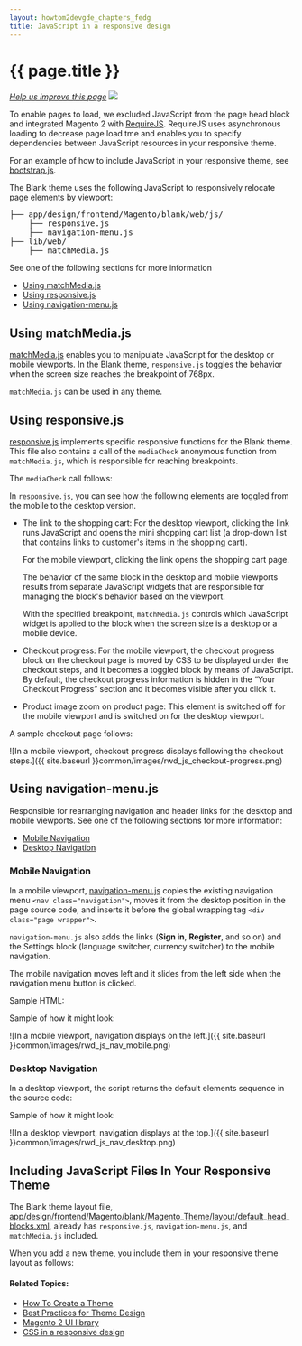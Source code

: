 ```yaml
---
layout: howtom2devgde_chapters_fedg
title: JavaScript in a responsive design
---
```

 
<h1 id="fedg_rwd_js">{{ page.title }}</h1>

<p><a href="{{ site.githuburl }}m2fedg/rwd/rwd_overview.md" target="_blank"><em>Help us improve this page</em></a>&nbsp;<img src="{{ site.baseurl }}common/images/newWindow.gif"/></p>

To enable pages to load, we excluded JavaScript from the page head block and integrated Magento 2 with <a href="http://requirejs.org/" target="_blank">RequireJS</a>. RequireJS uses asynchronous loading to decrease page load tme and enables you to specify dependencies between JavaScript resources in your responsive theme.

For an example of how to include JavaScript in your responsive theme, see <a href="https://github.com/magento/magento2/blob/master/app/design/frontend/Magento/blank/web/bootstrap.js" target="_blank">bootstrap.js</a>.

The Blank theme uses the following JavaScript to responsively relocate page elements by viewport:

<pre>
├── app/design/frontend/Magento/blank/web/js/
    ├── responsive.js
    ├── navigation-menu.js
├── lib/web/
    ├── matchMedia.js</pre>

See one of the following sections for more information

*	<a href="#fedg_rwd_js_matchmedia">Using matchMedia.js</a>
*	<a href="#fedg_rwd_js_resp">Using responsive.js</a>
*	<a href="#fedg_rwd_js_nav">Using navigation-menu.js</a>
	
<h2 id="fedg_rwd_js_matchmedia">Using matchMedia.js</h2>

<a href="https://github.com/magento/magento2/blob/master/lib/web/matchMedia.js" target="_blank">matchMedia.js</a> enables you to manipulate JavaScript for the desktop or mobile viewports. In the Blank theme, `responsive.js` toggles the behavior when the screen size reaches the breakpoint of 768px.

`matchMedia.js` can be used in any theme.

<h2 id="fedg_rwd_js_resp">Using responsive.js</h2>

<a href="https://github.com/magento/magento2/blob/master/app/design/frontend/Magento/blank/web/js/responsive.js" target="_blank">responsive.js</a> implements specific responsive functions for the Blank theme. This file also contains a call of the `mediaCheck` anonymous function from `matchMedia.js`, which is responsible for reaching breakpoints.

The `mediaCheck` call follows:

<script src="https://gist.github.com/xcomSteveJohnson/16b30d482f0512f88d89.js"></script>

In `responsive.js`, you can see how the following elements are toggled from the mobile to the desktop version.

*	The link to the shopping cart: For the desktop viewport, clicking the link runs JavaScript and opens the mini shopping cart list (a drop-down list that contains links to customer's items in the shopping cart). 

	For the mobile viewport, clicking the link opens the shopping cart page. 
	
	The behavior of the same block in the desktop and mobile viewports results from separate JavaScript widgets that are responsible for managing the block's behavior based on the viewport. 
	
	With the specified breakpoint, `matchMedia.js` controls which JavaScript widget is applied to the block when the screen size is a desktop or a mobile device.
	
*	Checkout progress: For the mobile viewport, the checkout progress block on the checkout page is moved by CSS to be displayed under the checkout steps, and it becomes a toggled block by means of JavaScript. By default, the checkout progress information is hidden in the “Your Checkout Progress” section and it becomes visible after you click it.

*	Product image zoom on product page: This element is switched off for the mobile viewport and is switched on for the desktop viewport.

A sample checkout page follows:

![In a mobile viewport, checkout progress displays following the checkout steps.]({{ site.baseurl }}common/images/rwd_js_checkout-progress.png)

<h2 id="fedg_rwd_js_nav">Using navigation-menu.js</h2>

Responsible for rearranging navigation and header links for the desktop and mobile viewports. See one of the following sections for more information:

*	<a href="#fedg_rwd_js_nav_mobile">Mobile Navigation</a>
*	<a href="#fedg_rwd_js_nav_desktop">Desktop Navigation</a>

<h3 id="fedg_rwd_js_nav_mobile">Mobile Navigation</h3>

In a mobile viewport, <a href="https://github.com/magento/magento2/blob/master/app/design/frontend/Magento/blank/web/js/navigation-menu.js" target="_blank">navigation-menu.js</a> copies the existing navigation menu `<nav class="navigation">`, moves it from the desktop position in the page source code, and inserts it before the global wrapping tag `<div class="page wrapper">`. 

`navigation-menu.js` also adds the links (**Sign in**, **Register**, and so on) and the Settings block (language switcher, currency switcher) to the mobile navigation. 

The mobile navigation moves left and it slides from the left side when the navigation menu button is clicked.

Sample HTML:

<script src="https://gist.github.com/xcomSteveJohnson/6e00b3139e039bf8c966.js"></script>

Sample of how it might look:

![In a mobile viewport, navigation displays on the left.]({{ site.baseurl }}common/images/rwd_js_nav_mobile.png)

<h3 id="fedg_rwd_js_nav_desktop">Desktop Navigation</h3>

In a desktop viewport, the script returns the default elements sequence in the source code:

<script src="https://gist.github.com/xcomSteveJohnson/eadce4824923cf19f412.js"></script>

Sample of how it might look:

![In a desktop viewport, navigation displays at the top.]({{ site.baseurl }}common/images/rwd_js_nav_desktop.png)

<h2 id="fedg_rwd_include-js">Including JavaScript Files In Your Responsive Theme</h2>

The Blank theme layout file, <a href="{{ site.mage2000url }}blob/master/app/design/frontend/Magento/blank/Magento_Theme/layout/default_head_blocks.xml" target="_blank">app/design/frontend/Magento/blank/Magento_Theme/layout/default_head_blocks.xml</a>, already has `responsive.js`, `navigation-menu.js`, and `matchMedia.js` included. 

When you add a new theme, you include them in your responsive theme layout as follows:

<script src="https://gist.github.com/xcomSteveJohnson/1f24ae464c0f1727899a.js"></script>


#### Related Topics:

*	<a href="{{ site.gdeurl }}m2fedg/layout/layout-how-to-theme.html">How To Create a Theme</a>
*	<a href="{{ site.gdeurl }}m2fedg/layout/layout-theme-bestpr.html">Best Practices for Theme Design</a>
*	<a href="{{ site.gdeurl }}m2fedg/layout/magento-ui-lib.html">Magento 2 UI library</a>
*	<a href="{{ site.gdeurl }}m2fedg/rwd/rwd_css.html">CSS in a responsive design</a>



